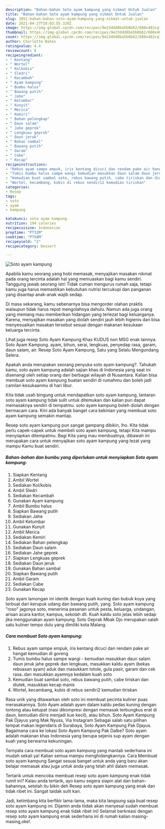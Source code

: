 ```yaml
---
description: "Bahan-bahan Soto ayam kampung yang nikmat Untuk Jualan"
title: "Bahan-bahan Soto ayam kampung yang nikmat Untuk Jualan"
slug: 1052-bahan-bahan-soto-ayam-kampung-yang-nikmat-untuk-jualan
date: 2021-04-27T18:03:55.320Z
image: https://img-global.cpcdn.com/recipes/9e23ddd8ba5b0b62/680x482cq70/soto-ayam-kampung-foto-resep-utama.jpg
thumbnail: https://img-global.cpcdn.com/recipes/9e23ddd8ba5b0b62/680x482cq70/soto-ayam-kampung-foto-resep-utama.jpg
cover: https://img-global.cpcdn.com/recipes/9e23ddd8ba5b0b62/680x482cq70/soto-ayam-kampung-foto-resep-utama.jpg
author: Charlotte Bates
ratingvalue: 4.4
reviewcount: 8
recipeingredient:
- " Kentang"
- " Wortel"
- " Kolkobis"
- " Sledri"
- " Kecambah"
- " Ayam kampung"
- " Bumbu halus"
- " Bawang putih"
- " Jahe"
- " Ketumbar"
- " Kunyit"
- " Merica"
- " Kemiri"
- " Bahan pelengkap"
- " Daun salam"
- " Jahe geprek"
- " Lengkuas geprek"
- " Daun jeruk"
- " Bahan sambal"
- " Bawang putih"
- " Garam"
- " Cabe"
- " Kecap"
recipeinstructions:
- "Rebus ayam sampe empuk, iris kentang dicuci dan rendam pake air hangat kemudian di goreng"
- "Tumis bumbu halus sampe wangi kemudian masukkan daun salam daun jeruk jahe geprek dan lengkuas, masukkan kaldu ayam (bekas rebuasan ayam) aduk dan masukkam totole, gula pasir, garam dan cek rasa..dan masukkan ayamnya kedalam kuah soto"
- "Kemudian buat sambal soto, rebus bawang putih, cabe tiriskan dan diulek, masukkan kecap manis"
- "Wortel, kecambang, kubis di rebus sendiri2 kemudian tiriskan"
categories:
- Resep
tags:
- soto
- ayam
- kampung

katakunci: soto ayam kampung 
nutrition: 194 calories
recipecuisine: Indonesian
preptime: "PT32M"
cooktime: "PT58M"
recipeyield: "2"
recipecategory: Dessert

---
```



![Soto ayam kampung](https://img-global.cpcdn.com/recipes/9e23ddd8ba5b0b62/680x482cq70/soto-ayam-kampung-foto-resep-utama.jpg)

Apabila kamu seorang yang hobi memasak, menyajikan masakan nikmat pada orang tercinta adalah hal yang memuaskan bagi kamu sendiri. Tanggung jawab seorang istri Tidak cuman mengurus rumah saja, tetapi kamu juga harus memastikan kebutuhan nutrisi tercukupi dan panganan yang disantap anak-anak wajib sedap.

Di masa  sekarang, kamu sebenarnya bisa mengorder olahan praktis walaupun tidak harus repot mengolahnya dahulu. Namun ada juga orang yang memang mau memberikan hidangan yang terlezat bagi keluarganya. Karena, menyajikan masakan yang diolah sendiri jauh lebih higienis dan bisa menyesuaikan masakan tersebut sesuai dengan makanan kesukaan keluarga tercinta. 

Lihat juga resep Soto Ayam Kampung Khas KUDUS non MSG enak lainnya. Soto Ayam Kampung. ayam, bihun, serai, lengkuas, penyedap rasa, garam, daun salam, air. Resep Soto Ayam Kampung, Satu yang Selalu Mengundang Selera.

Apakah anda merupakan seorang penyuka soto ayam kampung?. Tahukah kamu, soto ayam kampung adalah sajian khas di Indonesia yang saat ini disenangi oleh setiap orang dari berbagai wilayah di Nusantara. Kalian bisa membuat soto ayam kampung buatan sendiri di rumahmu dan boleh jadi camilan kesukaanmu di hari libur.

Kita tidak usah bingung untuk mendapatkan soto ayam kampung, lantaran soto ayam kampung tidak sulit untuk ditemukan dan kalian pun dapat memasaknya sendiri di tempatmu. soto ayam kampung boleh diolah dengan bermacam cara. Kini ada banyak banget cara kekinian yang membuat soto ayam kampung semakin mantap.

Resep soto ayam kampung pun sangat gampang dibikin, lho. Kita tidak perlu capek-capek untuk membeli soto ayam kampung, tetapi Kita mampu menyiapkan ditempatmu. Bagi Kita yang mau membuatnya, dibawah ini merupakan cara untuk menyajikan soto ayam kampung yang lezat yang mampu Kamu buat sendiri.

<!--inarticleads1-->

##### Bahan-bahan dan bumbu yang diperlukan untuk menyiapkan Soto ayam kampung:

1. Siapkan  Kentang
1. Ambil  Wortel
1. Sediakan  Kol/kobis
1. Ambil  Sledri
1. Sediakan  Kecambah
1. Gunakan  Ayam kampung
1. Ambil  Bumbu halus
1. Siapkan  Bawang putih
1. Sediakan  Jahe
1. Ambil  Ketumbar
1. Gunakan  Kunyit
1. Ambil  Merica
1. Sediakan  Kemiri
1. Sediakan  Bahan pelengkap
1. Sediakan  Daun salam
1. Sediakan  Jahe geprek
1. Siapkan  Lengkuas geprek
1. Sediakan  Daun jeruk
1. Gunakan  Bahan sambal
1. Siapkan  Bawang putih
1. Ambil  Garam
1. Sediakan  Cabe
1. Gunakan  Kecap


Soto ayam lamongan ini identik dengan kuah kuning dan bubuk koya yang terbuat dari kerupuk udang dan bawang putih, yang. Soto ayam kampung &#34;roso&#34; jagonya soto, menerima pesanan untuk pesta, keluarga, undangan, arisan acara kantor, kampus, sekolah dll. Kuah kaldu soto jelas lebih sedap jika menggunakan ayam kampung. Soto Geprak Mbak Djo merupakan salah satu kuliner tempo dulu yang dimiliki kota Malang. 

<!--inarticleads2-->

##### Cara membuat Soto ayam kampung:

1. Rebus ayam sampe empuk, iris kentang dicuci dan rendam pake air hangat kemudian di goreng
1. Tumis bumbu halus sampe wangi - kemudian masukkan daun salam daun jeruk jahe geprek dan lengkuas, masukkan kaldu ayam (bekas rebuasan ayam) aduk dan masukkam totole, gula pasir, garam dan cek rasa..dan masukkan ayamnya kedalam kuah soto
1. Kemudian buat sambal soto, rebus bawang putih, cabe tiriskan dan diulek, masukkan kecap manis
1. Wortel, kecambang, kubis di rebus sendiri2 kemudian tiriskan


Rasa unik yang ditawarkan oleh soto ini membuat pecinta kuliner puas merasakannya. Soto Ayam adalah ayam dalam kaldu pedas kuning dengan lontong atau ketupat (nasi dikompresi dengan memasak terbungkus erat di daun, kemudian diiris menjadi kue kecil), atau bihun. Soto Ayam Kampung Pak Djayus yang Mak Nyuss, Via Instagram Sebagai salah satu pilihan tempat makan legendaris di Surabaya, Soto Ayam Kampung Pak Djayus. Bagaimana cara ke lokasi Soto Ayam Kampung Pak Dalbe? Soto ayam adalah makanan khas Indonesia yang berupa sejenis sup ayam dengan kuah yang berwarna kekuningan. 

Ternyata cara membuat soto ayam kampung yang mantab sederhana ini mudah sekali ya! Kalian semua mampu menghidangkannya. Cara Membuat soto ayam kampung Sangat sesuai banget untuk anda yang baru akan belajar memasak atau juga untuk anda yang telah ahli dalam memasak.

Tertarik untuk mencoba membuat resep soto ayam kampung enak tidak rumit ini? Kalau anda tertarik, ayo kamu segera siapin alat dan bahan-bahannya, setelah itu bikin deh Resep soto ayam kampung yang enak dan tidak ribet ini. Sangat taidak sulit kan. 

Jadi, ketimbang kita berfikir lama-lama, maka kita langsung saja buat resep soto ayam kampung ini. Dijamin anda tiidak akan menyesal sudah membuat resep soto ayam kampung enak tidak ribet ini! Selamat berkreasi dengan resep soto ayam kampung enak sederhana ini di rumah kalian masing-masing,oke!.

